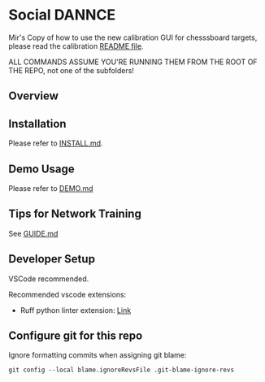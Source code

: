 # Social DANNCE

Mir's Copy of how to use the new calibration GUI for chesssboard targets, please read the calibration [README file](./src/calibration/new/README.md).


ALL COMMANDS ASSUME YOU'RE RUNNING THEM FROM THE ROOT OF THE REPO, not one of the subfolders!

## Overview

## Installation
Please refer to [INSTALL.md](./INSTALL.md).

## Demo Usage
Please refer to [DEMO.md](./DEMO.md)

## Tips for Network Training
See [GUIDE.md](./GUIDE.md)


## Developer Setup

VSCode recommended.

Recommended vscode extensions:
* Ruff python linter extension: [Link](https://marketplace.visualstudio.com/items?itemName=charliermarsh.ruff)



## Configure git for this repo

Ignore formatting commits when assigning git blame:

`git config --local blame.ignoreRevsFile .git-blame-ignore-revs`
